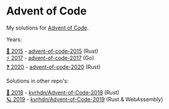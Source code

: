 # Advent of Code

My solutions for [Advent of Code](https://adventofcode.com).

Years:

[🎄 2015](https://adventofcode.com/2015) - [advent-of-code-2015](./advent-of-code-2015/) (Rust)  
[⚡ 2017](https://adventofcode.com/2017) - [advent-of-code-2017](./advent-of-code-2017) (Go)  
[❓ 2020](https://adventofcode.com/2020) - [advent-of-code-2020](./advent-of-code-2020/) (Rust)

Solutions in other repo's:

[🎅 2018](https://adventofcode.com/2018) - [kvrhdn/Advent-of-Code-2018](https://github.com/kvrhdn/Advent-of-Code-2018) (Rust)  
[🪐 2019](https://adventofcode.com/2019) - [kvrhdn/Advent-of-Code-2019](https://github.com/kvrhdn/Advent-of-Code-2019) (Rust & WebAssembly)
